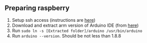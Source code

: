 ## Preparing raspberry

1. Setup ssh access (instructions are [here](https://www.raspberrypi.org/documentation/remote-access/ssh/))
1. Download and extract arm version of Arduino IDE (from [here](https://downloads.arduino.cc/arduino-1.8.8-linuxarm.tar.xz))
1. Run `sudo ln -s [Extracted folder]/arduino /usr/bin/arduino` 
1. Run `arduino --version`. Should be not less than 1.8.8 
